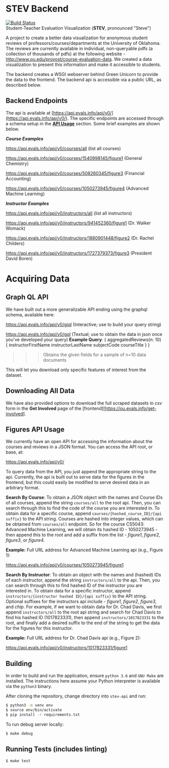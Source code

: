# STEV Backend
[![Build
Status](https://travis-ci.com/stev-ou/stev-api.svg?branch=master)](https://travis-ci.com/stev-ou/stev-api)  
Student-Teacher Evaluation Visualization (**STEV**, pronounced "Steve")  

A project to create a better data visualization for anonymous student reviews of
professors/courses/departments at the University of Oklahoma. The reviews are
currently available in individual, non-queryable pdfs (a collection of thousands
of pdfs) at the following website -
http://www.ou.edu/provost/course-evaluation-data. We created a data
visualization to present this information and make it accessible to students.  

The backend creates a WSGI webserver behind Green Unicorn to provide the data to
the frontend. The backend api is accessible via a public URL, as described below.

## Backend Endpoints
The api is available at [https://api.evals.info/api/v0/](https://api.evals.info/api/v0/). The specific endpoints are accessed through a schema setup in the [**API Usage**](#api-usage) section. Some brief examples are shown below.

_**Course Examples**_

https://api.evals.info/api/v0/courses/all     (list all courses)

https://api.evals.info/api/v0/courses/1540998145/figure1  (General Chemistry)

https://api.evals.info/api/v0/courses/508260345/figure3    (Financial Accounting)

https://api.evals.info/api/v0/courses/1050273945/figure4   (Advanced Machine Learning)

_**Instructor Examples**_

https://api.evals.info/api/v0/instructors/all   (list all instructors)

https://api.evals.info/api/v0/instructors/941452360/figure1  (Dr. Walker Womack)

https://api.evals.info/api/v0/instructors/1880901448/figure2  (Dr. Rachel Childers)

https://api.evals.info/api/v0/instructors/1727379373/figure3   (President David Boren)

# Acquiring Data
## Graph QL API
We have built out a more generalizable API ending using the graphql schema, available here:

https://api.evals.info/api/v0/giql (Interactive; use to build your query string)

https://api.evals.info/api/v0/gql (Textual; use to obtain the data in json once you've developed your query)
 **Example Query**: 
{
  aggregatedReviews(n: 10) {
  	instructorFirstName
    instructorLastName
    subjectCode
    courseTitle
  }
}

>>> Obtains the given fields for a sample of n=10 data documents

This will let you download only specific features of interest from the dataset.

## Downloading All Data
We have also provided options to download the full scraped datasets in *csv* form in the **Get Involved** page of the [frontend][https://ou.evals.info/get-involved].

## Figures API Usage
We currently have an open API for accessing the information about the courses and reviews in a JSON format. You can access the API root, or base, at:

https://api.evals.info/api/v0/

To query data from the API, you just append the appropriate string to the api. Currently, the api is built out to serve data for the figures in the frontend, but this could easily be modified to serve desired data in an arbitrary format. 

**Search By Course**:
To obtain a JSON object with the names and Course IDs of all courses, append the string `courses/all` to the root api. Then, you can search through this to find the code of the course you are interested in. To obtain data for a specific course, append `courses/{hashed_course_ID}/{api suffix}` to the API string. Courses are hashed into integer values, which can be obtained from `courses/all` endpoint. So for the course CS5043: Advanced Machine Learning, we will obtain its hashed ID - 1050273945 - then append this to the root and add a suffix from the list - *figure1*, *figure2*, *figure3*, or *figure4*.

**Example:** Full URL address for Advanced Machine Learning api (e.g., Figure 1):

https://api.evals.info/api/v0/courses/1050273945/figure1

**Search By Instructor**:
To obtain an object with the names and (hashed) IDs of each instructor, append the string `instructors/all` to the api. Then, you can search through this to find hashed ID of the instructor you are interested in. To obtain data for a specific instructor, append `instructors/{instructor hashed ID}/{api suffix}` to the API string. Optional suffixes for the instructors api include - *figure1*, *figure2*, *figure3*, and *chip*. For example, if we want to obtain data for Dr. Chad Davis, we first append `instructors/all` to the root api string and search for Chad Davis to find his hashed ID (1017823331), then append `instructors/1017823331` to the root, and finally add a desired suffix to the end of the string to get the data for the figures for this instructor.

**Example:** Full URL address for Dr. Chad Davis api (e.g., Figure 2):

https://api.evals.info/api/v0/instructors/1017823331/figure1

## Building 
In order to build and run the application, ensure `python 3.6` and `GNU Make`
are installed. The instructions here assume your Python interpreter is available
via the `python3` binary.   

After cloning the repository, change directory into `stev-api` and run:

```bash
$ python3 -m venv env
$ source env/bin/activate
$ pip install -r requirements.txt
```

To run debug server locally:

```bash
$ make debug
```

## Running Tests (includes linting)
```bash
$ make test
```
